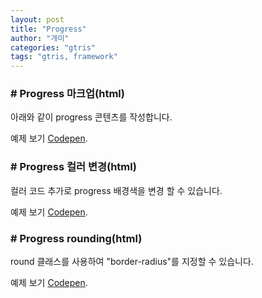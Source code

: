 ```yaml
---
layout: post
title: "Progress"
author: "개미"
categories: "gtris"
tags: "gtris, framework"
---
```


### # Progress 마크업(html)

아래와 같이 progress 콘텐츠를 작성합니다.

<script src="https://gist.github.com/gabia-frontend-dev/9afdf420afc72abc7d54e2935d0bb91f.js"></script>

예제 보기 [Codepen](https://codepen.io/dochoul/pen/OxaOyr).

### # Progress 컬러 변경(html)

컬러 코드 추가로 progress 배경색을 변경 할 수 있습니다.

<script src="https://gist.github.com/gabia-frontend-dev/18930804378bdfe4c6b31ae65d7d05aa.js"></script>

예제 보기 [Codepen](https://codepen.io/dochoul/pen/aLgjNj).

### # Progress rounding(html)

round 클래스를 사용하여 "border-radius"를 지정할 수 있습니다.

<script src="https://gist.github.com/gabia-frontend-dev/5a17505a934ca98fc9aff338ee4d844c.js"></script>

예제 보기 [Codepen](https://codepen.io/dochoul/pen/JrQBbe).